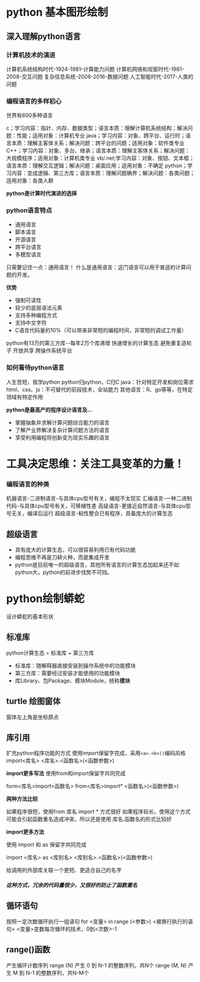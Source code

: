 # python 基本图形绘制

## 深入理解python语言

### 计算机技术的演进
计算机系统结构时代-1924-1981-计算能力问题
计算机网络和视窗时代-1981-2008-交互问题
复杂信息系统-2008-2016-数据问题
人工智能时代-2017-人类的问题

### 编程语言的多样初心

世界有600多种语言

c；学习内容：指针、内存、数据类型；语言本质：理解计算机系统结构；解决问题：性能；适用对象：计算机专业
java；学习内容：对象、跨平台、运行时；语言本质：理解主客体关系；解决问题：跨平台的问题；适用对象：软件类专业
C++；学习内容：对象、多台、继承；语言本质：理解主客体关系；解决问题：大规模程序；适用对象：计算机类专业
vb/.net;学习内容：对象、按钮、文本框；语言本质：理解交互逻辑；解决问题：桌面应用；适用对象：不确定
python；学习内容：变成逻辑、第三方库；语言本质：理解问题确界；解决问题：各类问题；适用对象：各类人群

**python是计算时代演进的选择**

### python语言特点

- 通用语言
- 脚本语言
- 开源语言
- 跨平台语言
- 多模型语言

只需要记住一点：通用语言！
什么是通用语言：这门语言可以用于普适的计算问题的开发。

**优势**

- 强制可读性
- 较少的底层语法元素
- 支持多种编程方式
- 支持中文字符
- C语言代码量的10%（可以带来非常短的编程时间，非常短的调试工作量）

python有13万的第三方库--每年2万个库递增
快速增长的计算生态
避免重复造轮子
开放共享
跨操作系统平台

### 如何看待python语言

人生苦短，我学python
python归python，C归C
java：针对特定开发和岗位需求
html、css、js：不可替代的前段技术，全站能力
其他语言：R、go等等，在特定领域有特定作用

**python是最高产的程序设计语言及...**
- 掌握抽象并求解计算问题综合能力的语言
- 了解产业界解决复杂计算问题方法的语言
- 享受利用编程将创新变为现实乐趣的语言

# **工具决定思维：关注工具变革的力量！**

### 编程语言的种类

机器语言-二进制语言-与具体cpu型号有关，编程不太现实
汇编语言-一种二进制代码-与具体cpu型号有关，可移植性差
高级语言-更接近自然语言-与具体cpu型号无关，编译后运行
超级语言-粘性整合已有程序，具备庞大的计算生态

## 超级语言

- 具有庞大的计算生态，可以很容易利用已有代码功能
- 编程思维不再是刀耕火种，而是集成开发
- python是目前唯一的超级语言，其他所有语言的计算生态加起来还不如python大，python的前进步伐势不可挡。

# python绘制蟒蛇

设计蟒蛇的基本形状

## 标准库

python计算生态 = 标准库 + 第三方库

- 标准库：随解释器直接安装到操作系统中的功能模块
- 第三方库：需要经过安装才能使用的功能模块
- 库Library、包Package、模块Module，统称**模块**

## turtle 绘图窗体

窗体左上角是坐标原点

## 库引用
扩充python程序功能的方式
 使用import保留字完成，采用`<a>.<b>()`编码风格
 import<库名>
 <库名>.<函数名>(<函数参数>)

**import更多写法**
使用from和import保留字共同完成

form<库名>import<函数名>
from<库名>import*
<函数名>(<函数参数>)


**两种方法比较**

如果程序很短，使用from 库名 import * 方式很好
如果程序较长，使用这个方式可能会引起函数重名造成冲突，所以还是使用 库名.函数名的形式比较好

**import更多方法**

使用 import 和 as 保留字共同完成

import <库名> as <库别名>
<库别名>.<函数名>(<函数参数>)

给调用的外部库关联一个更短、更适合自己的名字

##### 这种方式，冗余的代码量很少，又很好的防止了函数重名

## 循环语句
按照一定次数循环执行一组语句
for <变量> in range (<参数>)
    <被换行执行的语句>
    <变量>变数每次循环的技术，0到<次数>-1

## range()函数
产生循环计数序列
    range (N)
    产生 0 到 N-1 的整数序列，共N个
    range (M, N)
    产生 M 到 N-1 的整数序列，共N-M个




